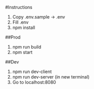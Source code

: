 #Instructions
1. Copy .env.sample -> .env
2. Fill .env
3. npm install

##Prod
1. npm run build
2. npm start

##Dev
1. npm run dev-client
2. npm run dev-server (in new terminal)
3. Go to localhost:8080
